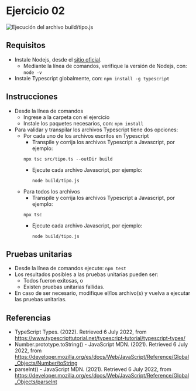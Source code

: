 # Ejercicio 02

![Ejecución del archivo build/tipo.js](images/buildtipojs.png)


## Requisitos

* Instale Nodejs, desde el [sitio oficial](https://nodejs.org/es/download/).
	- Mediante la línea de comandos, verifique la versión de Nodejs, con: `node -v`
* Instale Typescript globalmente, con: `npm install -g typescript`

## Instrucciones

* Desde la línea de comandos
	+ Ingrese a la carpeta con el ejercicio
	+ Instale los paquetes necesarios, con: `npm install`
* Para validar y transpilar los archivos Typescript tiene dos opciones:
	+ Por cada uno de los archivos escritos en Typescript 
		- Transpile y corrija los archivos Typescript a Javascript, por ejemplo: 
		```
	  	npx tsc src/tipo.ts --outDir build
	  	```
		- Ejecute cada archivo Javascript, por ejemplo: 
		  ```
		  node build/tipo.js
		  ```
	+ Para todos los archivos
		- Transpile y corrija los archivos Typescript a Javascript, por ejemplo: 
		```
	  	npx tsc 
	  	```
		- Ejecute cada archivo Javascript, por ejemplo: 
		  ```
		  node build/tipo.js
		  ``` 


## Pruebas unitarias

* Desde la línea de comandos ejecute: `npm test`
* Los resultados posibles a las pruebas unitarias pueden ser: 
	+ Todos fueron exitosas, o
	+ Existen pruebas unitarias fallidas.
* En caso de ser necesario, modifique el/los archivo(s) y vuelva a ejecutar las pruebas unitarias. 

## Referencias 

* TypeScript Types. (2022). Retrieved 6 July 2022, from https://www.typescripttutorial.net/typescript-tutorial/typescript-types/
* Number.prototype.toString() - JavaScript MDN. (2021). Retrieved 6 July 2022, from https://developer.mozilla.org/es/docs/Web/JavaScript/Reference/Global_Objects/Number/toString
* parseInt() - JavaScript MDN. (2021). Retrieved 6 July 2022, from https://developer.mozilla.org/es/docs/Web/JavaScript/Reference/Global_Objects/parseInt